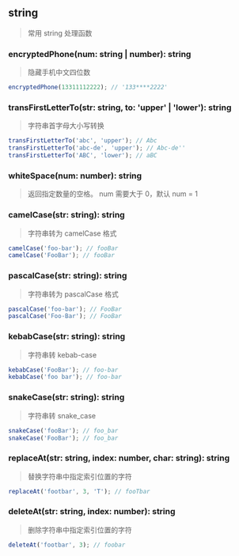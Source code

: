 ## string

> 常用 string 处理函数

### encryptedPhone(num: string | number): string

> 隐藏手机中文四位数

```typescript
encryptedPhone(13311112222); // '133****2222'
```

### transFirstLetterTo(str: string, to: 'upper' | 'lower'): string

> 字符串首字母大小写转换

```typescript
transFirstLetterTo('abc', 'upper'); // Abc
transFirstLetterTo('abc-de', 'upper'); // Abc-de''
transFirstLetterTo('ABC', 'lower'); // aBC
```

### whiteSpace(num: number): string

> 返回指定数量的空格。 num 需要大于 0，默认 num = 1

### camelCase(str: string): string

> 字符串转为 camelCase 格式

```typescript
camelCase('foo-bar'); // fooBar
camelCase('FooBar'); // fooBar
```

### pascalCase(str: string): string

> 字符串转为 pascalCase 格式

```typescript
pascalCase('foo-bar'); // FooBar
pascalCase('Foo-Bar'); // FooBar
```

### kebabCase(str: string): string

> 字符串转 kebab-case

```typescript
kebabCase('FooBar'); // foo-bar
kebabCase('foo bar'); // foo-bar
```

### snakeCase(str: string): string

> 字符串转 snake_case

```typescript
snakeCase('fooBar'); // foo_bar
snakeCase('FooBar'); // foo_bar
```

### replaceAt(str: string, index: number, char: string): string

> 替换字符串中指定索引位置的字符

```typescript
replaceAt('footbar', 3, 'T'); // fooTbar
```

### deleteAt(str: string, index: number): string

> 删除字符串中指定索引位置的字符

```typescript
deleteAt('footbar', 3); // foobar
```
